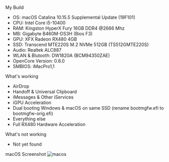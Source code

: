 My Build
- OS: macOS Catalina 10.15.5 Supplemental Update (19F101)
- CPU: Intel Core i5-10400
- RAM: Kingston HyperX Fury 16GB DDR4 @2666 Mhz
- MB: Gigabyte B460M-DS3H (Bios F3)
- GPU: XFX Radeon RX480 4GB
- SSD: Transcend MTE220S M.2 NVMe 512GB (TS512GMTE220S)
- Audio: Realtek ALC887
- WLAN & Blutooth: DW1820A (BCM94350ZAE)
- OpenCore Version: 0.6.0
- SMBIOS: iMacPro1,1

What's working
- AirDrop
- Handoff & Universal Clipboard
- iMessages & Other iServices
- iGPU Acceleration
- Dual booting Windows & macOS on same SSD (rename bootmgfw.efi to bootmgfw-orig.efi)
- Everything else
- Full RX480 Hardware Acceleration

What's not working
- Not yet found

macOS Screenshot
![macos](https://i.ibb.co/c6xV3Wq/Screen-Shot-2563-07-02-at-12-17-02.png)
